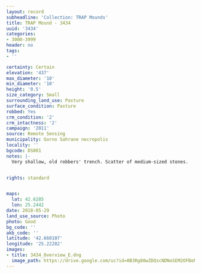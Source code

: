 ```yaml
---
layout: record
subheadline: 'Collection: TRAP Mounds'
title: TRAP Mound - 3434
uuid: '3434'
categories:
- 3000-3999
header: no
tags:
- ''

certainty: Certain
elevation: '437'
max_diameter: '10'
min_diameter: '10'
height: '0.5'
size_category: Small
surrounding_land_use: Pasture
surface_condition: Pasture
robbed: Yes
crm_condition: '2'
crm_intactness: '2'
campaign: '2011'
source: Remote Sensing
municipality: Gorno Sahrane necropolis
locality: ''
bgcode: DS001
notes: |-
  Very shallow, old robbers' trench. Scatter of medium-sized stones.


rights: standard


maps:
  lat: 42.6285
  lon: 25.2442
date: 2018-05-29
land_use_source: Photo
photo: Good
bg_code: ''
akb_code: ''
latitude: '42.660107'
longitude: '25.22282'
images:
- title: 3434_Overview_E.dng
  image_path: https://drive.google.com/uc?id=0B3Rg88wZDQscNDNoSEM2OFBoNk0
---
```

